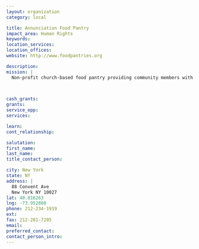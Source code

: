 ```yaml
---
layout: organization
category: local

title: Annunciation Food Pantry
impact_area: Human Rights
keywords: 
location_services: 
location_offices: 
website: http://www.foodpantries.org 

description: 
mission: |
  Non-profit church-based food pantry providing community members with free canned goods and other non-perishable foods every Tuesday

  

cash_grants: 
grants: 
service_opp: 
services: 

learn: 
cont_relationship: 

salutation: 
first_name: 
last_name: 
title_contact_person: 

city: New York
state: NY
address: |
  88 Convent Ave     
  New York NY 10027
lat: 40.816263
lng: -73.952808
phone: 212-234-1919
ext: 
fax: 212-281-7205
email: 
preferred_contact: 
contact_person_intro: 
---
```

